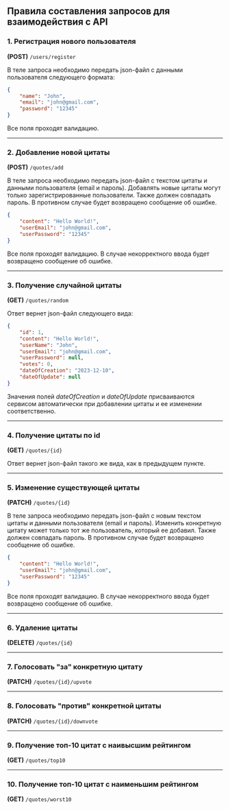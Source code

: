 ## Правила составления запросов для взаимодействия с API
### 1. Регистрация нового пользователя ###
**(POST)** `/users/register`

В теле запроса необходимо передать json-файл с данными пользователя следующего формата:
```json
{
    "name": "John",
    "email": "john@gmail.com",
    "password": "12345"
}
```
Все поля проходят валидацию.

---

### 2. Добавление новой цитаты ###
**(POST)** `/quotes/add`

В теле запроса необходимо передать json-файл с текстом цитаты и данными пользователя (email и пароль). Добавлять новые цитаты могут только зарегистрированные пользователи. Также должен совпадать пароль. В противном случае будет возвращено сообщение об ошибке.

```json
{
    "content": "Hello World!",
    "userEmail": "john@gmail.com",
    "userPassword": "12345"
}
```
Все поля проходят валидацию. В случае некорректного ввода будет возвращено сообщение об ошибке.

---

### 3. Получение случайной цитаты ###
**(GET)** `/quotes/random`

Ответ вернет json-файл следующего вида:
```json
{
    "id": 1,
    "content": "Hello World!",
    "userName": "John",
    "userEmail": "john@gmail.com",
    "userPassword": null,
    "votes": 0,
    "dateOfCreation": "2023-12-10",
    "dateOfUpdate": null
}
```
Значения полей *dateOfCreation* и *dateOfUpdate* присваиваются сервисом автоматически при добавлении цитаты и ее изменении соответственно.

---

### 4. Получение цитаты по id ###
**(GET)** `/quotes/{id}`

Ответ вернет json-файл такого же вида, как в предыдущем пункте.

---

### 5. Изменение существующей цитаты ###
**(PATCH)** `/quotes/{id}`

В теле запроса необходимо передать json-файл с новым текстом цитаты и данными пользователя (email и пароль). Изменить конкретную цитату может только тот же пользователь, который ее добавил. Также должен совпадать пароль. В противном случае будет возвращено сообщение об ошибке.
```json
{
    "content": "Hello World!",
    "userEmail": "john@gmail.com",
    "userPassword": "12345"
}
```
Все поля проходят валидацию. В случае некорректного ввода будет возвращено сообщение об ошибке.

---

### 6. Удаление цитаты ###
**(DELETE)** `/quotes/{id}`

---

### 7. Голосовать "за" конкретную цитату ###
**(PATCH)** `/quotes/{id}/upvote`

---

### 8. Голосовать "против" конкретной цитаты ###
**(PATCH)** `/quotes/{id}/downvote`

---

### 9. Получение топ-10 цитат с наивысшим рейтингом ###
**(GET)** `/quotes/top10`

---

### 10. Получение топ-10 цитат с наименьшим рейтингом ###
**(GET)** `/quotes/worst10`

























